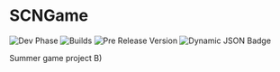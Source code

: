 # SCNGame

![Dev Phase](https://img.shields.io/badge/Phase-prealpha-blue?style=flat)
![Builds](https://img.shields.io/github/actions/workflow/status/silas-hw/SCNGame/canary-build.yml?branch=main&label=Builds)
![Pre Release Version](https://img.shields.io/github/v/release/silas-hw/SCNGame?include_prereleases&label=Pre-release)
![Dynamic JSON Badge](https://img.shields.io/badge/dynamic/json?url=https%3A%2F%2Fapi.codetabs.com%2Fv1%2Floc%2F%3Fgithub%3Dsilas-hw%2FSCNGame&query=%24%5B%3F(%40.language%3D%3D%22Java%22)%5D.linesOfCode)


Summer game project B)
